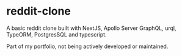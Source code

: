 # reddit-clone
A basic reddit clone built with NextJS, Apollo Server GraphQL, urql, TypeORM, PostgresSQL and typescript.

Part of my portfolio, not being actively developed or maintained.
